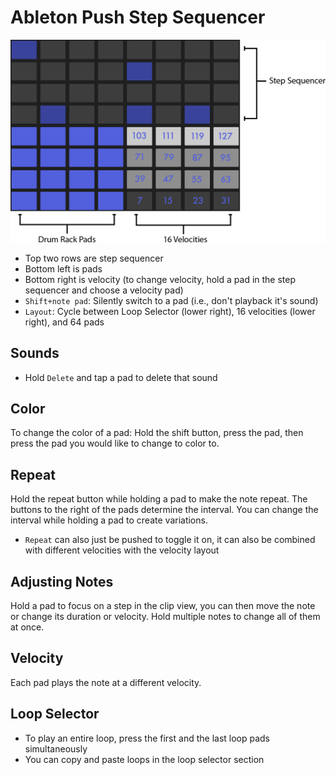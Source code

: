 # Ableton Push Step Sequencer

![Step Sequencer Layout](assets/ableton-push-step-sequencer-layout.png)

- Top two rows are step sequencer
- Bottom left is pads
- Bottom right is velocity (to change velocity, hold a pad in the step sequencer and choose a velocity pad)
- `Shift+note pad`: Silently switch to a pad (i.e., don't playback it's sound)
- `Layout`: Cycle between Loop Selector (lower right), 16 velocities (lower right), and 64 pads

## Sounds

- Hold `Delete` and tap a pad to delete that sound

## Color

To change the color of a pad: Hold the shift button, press the pad, then press the pad you would like to change to color to.

## Repeat

Hold the repeat button while holding a pad to make the note repeat. The buttons to the right of the pads determine the interval. You can change the interval while holding a pad to create variations.

- `Repeat` can also just be pushed to toggle it on, it can also be combined with different velocities with the velocity layout

## Adjusting Notes

Hold a pad to focus on a step in the clip view, you can then move the note or change its duration or velocity. Hold multiple notes to change all of them at once.

## Velocity

Each pad plays the note at a different velocity.

## Loop Selector

- To play an entire loop, press the first and the last loop pads simultaneously
- You can copy and paste loops in the loop selector section